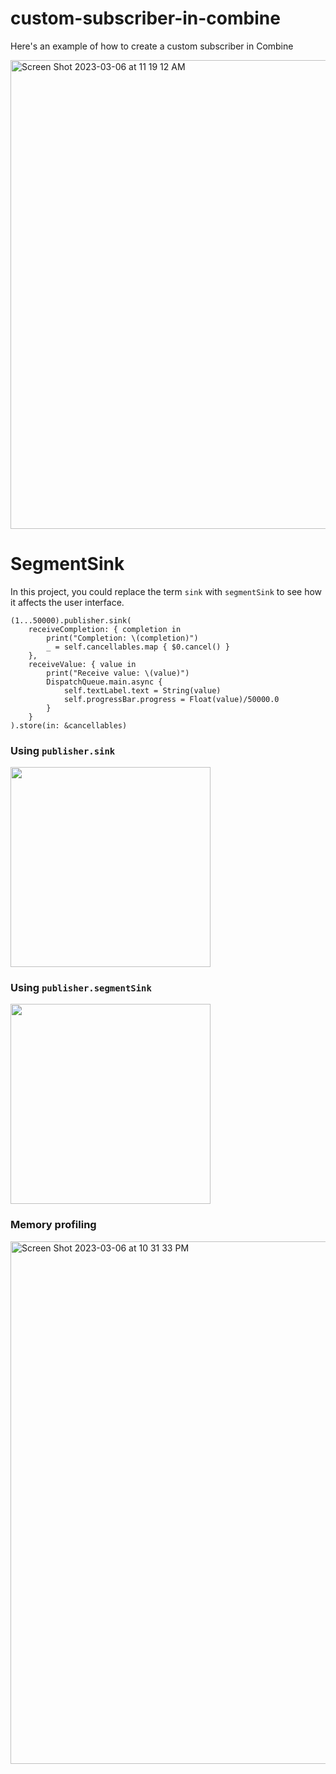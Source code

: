 # custom-subscriber-in-combine
Here's an example of how to create a custom subscriber in Combine



<img width="750" alt="Screen Shot 2023-03-06 at 11 19 12 AM" src="https://user-images.githubusercontent.com/236130/223012052-f72226a7-16bc-4a3a-9538-376cb30aa8d2.png">


# SegmentSink

In this project, you could replace the term `sink` with `segmentSink` to see how it affects the user interface.

```
(1...50000).publisher.sink(
    receiveCompletion: { completion in
        print("Completion: \(completion)")
        _ = self.cancellables.map { $0.cancel() }
    },
    receiveValue: { value in
        print("Receive value: \(value)")
        DispatchQueue.main.async {
            self.textLabel.text = String(value)
            self.progressBar.progress = Float(value)/50000.0
        }
    }
).store(in: &cancellables)
```

### Using `publisher.sink`
<img src="https://user-images.githubusercontent.com/236130/223008278-d98a6590-71c2-4144-8055-f2a4379e4cfb.gif" width="320">

### Using `publisher.segmentSink`
<img src="https://user-images.githubusercontent.com/236130/223008632-3328f6a1-cd44-4590-a0cf-69d56cf12f3a.gif" width="320">

### Memory profiling
<img width="836" alt="Screen Shot 2023-03-06 at 10 31 33 PM" src="https://user-images.githubusercontent.com/236130/223139738-26d2d04b-3c21-454a-a4bb-f21f879649ba.png">


